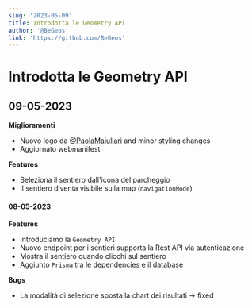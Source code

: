 ```yaml
---
slug: '2023-05-09'
title: Introdotta le Geometry API
author: '@BeGeos'
link: 'https://github.com/BeGeos'
---
```


# Introdotta le Geometry API

## 09-05-2023

**Miglioramenti**

- Nuovo logo da [@PaolaMaiullari](https://www.instagram.com/paolamaiullari/) and minor styling changes
- Aggiornato webmanifest

**Features**

- Seleziona il sentiero dall'icona del parcheggio
- Il sentiero diventa visibile sulla map (`navigationMode`)

#### 08-05-2023

**Features**

- Introduciamo la `Geometry API`
- Nuovo endpoint per i sentieri supporta la Rest API via autenticazione
- Mostra il sentiero quando clicchi sul sentiero
- Aggiunto `Prisma` tra le dependencies e il database

**Bugs**

- La modalità di selezione sposta la chart dei risultati &rarr; fixed
